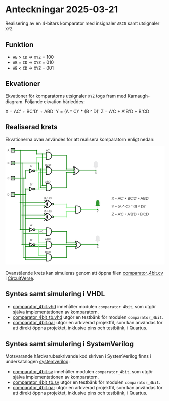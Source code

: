 # Anteckningar 2025-03-21

Realisering av en 4-bitars komparator med insignaler `ABCD` samt utsignaler `XYZ`.

## Funktion
* `AB` > `CD` => `XYZ` = 100
* `AB` = `CD` => `XYZ` = 010
* `AB` < `CD` => `XYZ` = 001

## Ekvationer

Ekvationer för komparatorns utsignaler `XYZ` togs fram med Karnaugh-diagram. Följande ekvation härleddes:

X = AC' + BC'D' + ABD'
Y = (A ^ C)' * (B ^ D)'
Z = A'C + A'B'D + B'CD

## Realiserad krets

Ekvationerna ovan användes för att realisera komparatorn enligt nedan:

![Logiskt grindnät](./circuit/comparator_4bit.png)

Ovanstående krets kan simuleras genom att öppna filen [comparator_4bit.cv](./circuit/comparator_4bit.cv) 
i [CircuitVerse](https://circuitverse.org/simulator).

## Syntes samt simulering i VHDL
* [comparator_4bit.vhd](./vhdl/comparator_4bit.vhd) innehåller modulen `comparator_4bit`, 
som utgör själva implementationen av komparatorn.
* [comparator_4bit_tb.vhd](./vhdl/comparator_4bit_tb.vhd) utgör en testbänk för modulen `comparator_4bit`.
* [comparator_4bit.qar](./vhdl/comparator_4bit.qar) utgör en arkiverad projektfil, som kan användas 
för att direkt öppna projektet, inklusive pins och testbänk, i Quartus.

## Syntes samt simulering i SystemVerilog
Motsvarande hårdvarubeskrivande kod skriven i SystemVerilog finns i underkatalogen [systemverilog](./systemverilog/):
* [comparator_4bit.sv](./systemverilog/comparator_4bit.sv) innehåller modulen `comparator_4bit`, som utgör själva implementationen av komparatorn.
* [comparator_4bit_tb.sv](./systemverilog/comparator_4bit_tb.sv) utgör en testbänk för modulen `comparator_4bit`.
* [comparator_4bit.qar](./systemverilog/comparator_4bit.qar) utgör en arkiverad projektfil, som kan användas 
för att direkt öppna projektet, inklusive pins och testbänk, i Quartus.